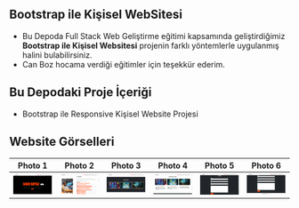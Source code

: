 ## Bootstrap ile Kişisel WebSitesi
 * Bu Depoda Full Stack Web Geliştirme eğitimi kapsamında geliştirdiğimiz **Bootstrap ile Kişisel Websitesi** projenin farklı yöntemlerle uygulanmış halini bulabilirsiniz.
 * Can Boz hocama verdiği eğitimler için teşekkür ederim.


## Bu Depodaki Proje İçeriği
 * Bootstrap ile Responsive Kişisel Website Projesi
    
    

## Website Görselleri
Photo 1 | Photo 2 | Photo 3 | Photo 4 | Photo 5 | Photo 6 | 
------------ | ------------ | ------------ | ------------ | ------------ | ------------ | 
![](Photos/photo1.png) | ![](Photos/photo2.png) | ![](Photos/photo3.png) | ![](Photos/photo4.png) | ![](Photos/photo5.png) | ![](Photos/photo6.png) 
